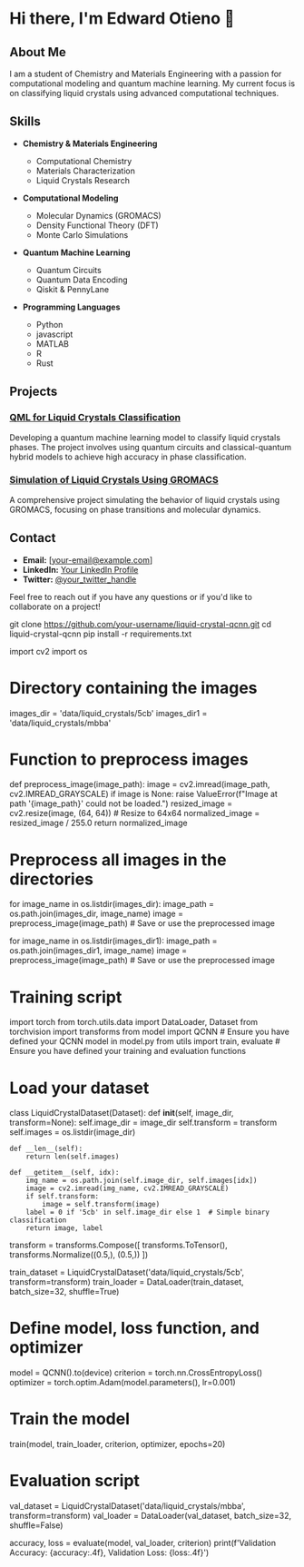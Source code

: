 # Hi there, I'm Edward Otieno 👋

## About Me

I am a student of Chemistry and Materials Engineering with a passion for computational modeling and quantum machine learning. My current focus is on classifying liquid crystals using advanced computational techniques.

## Skills

- **Chemistry & Materials Engineering**
  - Computational Chemistry
  - Materials Characterization
  - Liquid Crystals Research

- **Computational Modeling**
  - Molecular Dynamics (GROMACS)
  - Density Functional Theory (DFT)
  - Monte Carlo Simulations

- **Quantum Machine Learning**
  - Quantum Circuits
  - Quantum Data Encoding
  - Qiskit & PennyLane

- **Programming Languages**
  - Python
  - javascript
  - MATLAB
  - R
  - Rust

## Projects

### [QML for Liquid Crystals Classification](https://github.com/Otieno12/QML-)
Developing a quantum machine learning model to classify liquid crystals phases. The project involves using quantum circuits and classical-quantum hybrid models to achieve high accuracy in phase classification.

### [Simulation of Liquid Crystals Using GROMACS](https://github.com/Otieno12/LC-Simulation)
A comprehensive project simulating the behavior of liquid crystals using GROMACS, focusing on phase transitions and molecular dynamics.

## Contact

- **Email:** [your-email@example.com]
- **LinkedIn:** [Your LinkedIn Profile](https://www.linkedin.com/in/your-profile)
- **Twitter:** [@your_twitter_handle](https://twitter.com/your_twitter_handle)

Feel free to reach out if you have any questions or if you'd like to collaborate on a project!

























git clone https://github.com/your-username/liquid-crystal-qcnn.git
cd liquid-crystal-qcnn
pip install -r requirements.txt


import cv2
import os

# Directory containing the images
images_dir = 'data/liquid_crystals/5cb'
images_dir1 = 'data/liquid_crystals/mbba'

# Function to preprocess images
def preprocess_image(image_path):
    image = cv2.imread(image_path, cv2.IMREAD_GRAYSCALE)
    if image is None:
        raise ValueError(f"Image at path '{image_path}' could not be loaded.")
    resized_image = cv2.resize(image, (64, 64))  # Resize to 64x64
    normalized_image = resized_image / 255.0
    return normalized_image

# Preprocess all images in the directories
for image_name in os.listdir(images_dir):
    image_path = os.path.join(images_dir, image_name)
    image = preprocess_image(image_path)
    # Save or use the preprocessed image

for image_name in os.listdir(images_dir1):
    image_path = os.path.join(images_dir1, image_name)
    image = preprocess_image(image_path)
    # Save or use the preprocessed image



# Training script
import torch
from torch.utils.data import DataLoader, Dataset
from torchvision import transforms
from model import QCNN  # Ensure you have defined your QCNN model in model.py
from utils import train, evaluate  # Ensure you have defined your training and evaluation functions

# Load your dataset
class LiquidCrystalDataset(Dataset):
    def __init__(self, image_dir, transform=None):
        self.image_dir = image_dir
        self.transform = transform
        self.images = os.listdir(image_dir)

    def __len__(self):
        return len(self.images)

    def __getitem__(self, idx):
        img_name = os.path.join(self.image_dir, self.images[idx])
        image = cv2.imread(img_name, cv2.IMREAD_GRAYSCALE)
        if self.transform:
            image = self.transform(image)
        label = 0 if '5cb' in self.image_dir else 1  # Simple binary classification
        return image, label

transform = transforms.Compose([
    transforms.ToTensor(),
    transforms.Normalize((0.5,), (0.5,))
])

train_dataset = LiquidCrystalDataset('data/liquid_crystals/5cb', transform=transform)
train_loader = DataLoader(train_dataset, batch_size=32, shuffle=True)

# Define model, loss function, and optimizer
model = QCNN().to(device)
criterion = torch.nn.CrossEntropyLoss()
optimizer = torch.optim.Adam(model.parameters(), lr=0.001)

# Train the model
train(model, train_loader, criterion, optimizer, epochs=20)


# Evaluation script
val_dataset = LiquidCrystalDataset('data/liquid_crystals/mbba', transform=transform)
val_loader = DataLoader(val_dataset, batch_size=32, shuffle=False)

accuracy, loss = evaluate(model, val_loader, criterion)
print(f'Validation Accuracy: {accuracy:.4f}, Validation Loss: {loss:.4f}')
